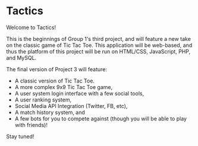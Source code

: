 # Tactics

Welcome to Tactics! 

This is the beginnings of Group 1's third project, and will feature a new take on the classic game of Tic Tac Toe. This application will be web-based, and thus the platform of this project will be run on HTML/CSS, JavaScript, PHP, and MySQL.

The final version of Project 3 will feature:
- A classic version of Tic Tac Toe.
- A more complex 9x9 Tic Tac Toe game,
- A user system login interface with a few social tools,
- A user ranking system, 
- Social Media API Integration (Twitter, FB, etc),
- A match history system, and
- A few bots for you to compete against (though you will be able to play with friends)!

Stay tuned!
